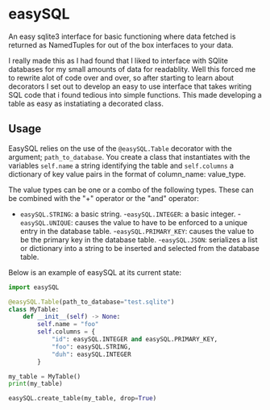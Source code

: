 # easySQL
An easy sqlite3 interface for basic functioning where data fetched is returned as NamedTuples for out of the box interfaces to your data.

I really made this as I had found that I liked to interface with SQlite databases for my small amounts of data for readablity. Well this forced me to rewrite alot of code over and over, so after starting to learn about decorators I set out to develop an easy to use interface that takes writing SQL code that i found tedious into simple functions. This made developing a table as easy as instatiating a decorated class.

## Usage
EasySQL relies on the use of the `@easySQL.Table` decorator with the argument; `path_to_database`. You create a class that instantiates with the variables `self.name` a string identifying the table and `self.columns` a dictionary of key value pairs in the format of column_name: value_type.

The value types can be one or a combo of the following types. These can be combined with the "+" operator or the "and" operator:

* `easySQL.STRING`: a basic string.
-`easySQL.INTEGER`: a basic integer.
-`easySQL.UNIQUE`: causes the value to have to be enforced to a unique entry in the database table.
-`easySQL.PRIMARY_KEY`: causes the value to be the primary key in the database table.
-`easySQL.JSON`: serializes a list or dictionary into a string to be inserted and selected from the database table.

Below is an example of easySQL at its current state:

```python
import easySQL

@easySQL.Table(path_to_database="test.sqlite")
class MyTable:
    def __init__(self) -> None:
        self.name = "foo"
        self.columns = {
            "id": easySQL.INTEGER and easySQL.PRIMARY_KEY,
            "foo": easySQL.STRING,
            "duh": easySQL.INTEGER
        }

my_table = MyTable()
print(my_table)

easySQL.create_table(my_table, drop=True)

```
